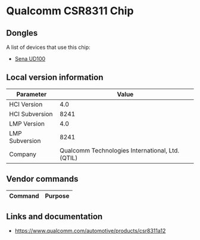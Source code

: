 # Qualcomm CSR8311 Chip

## Dongles

A list of devices that use this chip:

- [Sena UD100](../Dongles/Sena_UD100.md)

## Local version information

| Parameter      | Value                                            |
| -------------- | ------------------------------------------------ |
| HCI Version    | 4.0                                              |
| HCI Subversion | 8241                                             |
| LMP Version    | 4.0                                              |
| LMP Subversion | 8241                                             |
| Company        | Qualcomm Technologies International, Ltd. (QTIL) |

## Vendor commands

| Command | Purpose |
| ------- | ------- |

## Links and documentation

- <https://www.qualcomm.com/automotive/products/csr8311a12>
